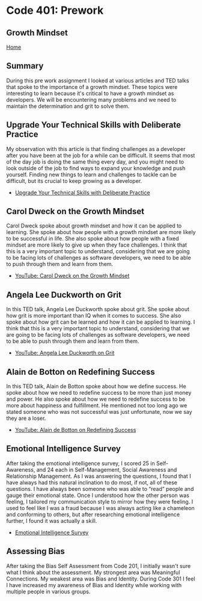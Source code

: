 # Code 401: Prework

## Growth Mindset

[Home](https://mtorres6739.github.io/reading-notes/)

## Summary

During this pre work assignment I looked at various articles and TED talks that spoke to the importance of a growth mindset. These topics were interesting to learn because it's critical to have a growth mindset as developers.  We will be encountering many problems and we need to maintain the determination and grit to solve them.

## Upgrade Your Technical Skills with Deliberate Practice

My observation with this article is that finding challenges as a developer after you have been at the job for a while can be difficult.  It seems that most of the day job is doing the same thing every day, and you might need to look outside of the job to find ways to expand your knowledge and push yourself.  Finding new things to learn and challenges to tackle can be difficult, but its crucial to keep growing as a developer.

- [Upgrade Your Technical Skills with Deliberate Practice](https://web.archive.org/web/20160616225417/http://www.happybearsoftware.com/upgrade-your-technical-skills-with-deliberate-practice)


## Carol Dweck on the Growth Mindset

Carol Dweck spoke about growth mindset and how it can be applied to learning.  She spoke about how people with a growth mindset are more likely to be successful in life.  She also spoke about how people with a fixed mindset are more likely to give up when they face challenges.  I think that this is a very important topic to understand, considering that we are going to be facing lots of challenges as software developers, we need to be able to push through them and learn from them.

- [YouTube: Carol Dweck on the Growth Mindset](https://www.ted.com/talks/carol_dweck_the_power_of_believing_that_you_can_improve?language=en)

## Angela Lee Duckworth on Grit

In this TED talk, Angela Lee Duckworth spoke about grit.  She spoke about how grit is more important than IQ when it comes to success.  She also spoke about how grit can be learned and how it can be applied to learning.  I think that this is a very important topic to understand, considering that we are going to be facing lots of challenges as software developers, we need to be able to push through them and learn from them.

- [YouTube: Angela Lee Duckworth on Grit](https://www.ted.com/talks/angela_lee_duckworth_grit_the_power_of_passion_and_perseverance)

## Alain de Botton on Redefining Success

In this TED talk, Alain de Botton spoke about how we define success.  He spoke about how we need to redefine success to be more than just money and power.  He also spoke about how we need to redefine success to be more about happiness and fulfillment.  He mentioned not too long ago we stated someone who was not successful was just unfortunate, now we say they are a loser.

- [YouTube: Alain de Botton on Redefining Success](https://www.ted.com/talks/alain_de_botton_a_kinder_gentler_philosophy_of_success)

## Emotional Intelligence Survey

After taking the emotional intelligence survey, I scored 25 in Self-Awareness, and 24 each in Self-Management, Social Awareness and Relationship Management.  As I was answering the questions, I found that I have always had this natural inclination to do most, if not, all of these questions.  I have always been someone who was able to “read” people and gauge their emotional state.  Once I understood how the other person was feeling, I tailored my communication style to mirror how they were feeling. I used to feel like I was a fraud because I was always acting like a chameleon and conforming to others, but after researching emotional intelligence further, I found it was actually a skill.  

- [Emotional Intelligence Survey](https://codefellows.github.io/common_curriculum/career_coaching/201/emotional-intelligence-assessment.pdf)

## Assessing Bias

After taking the Bias Self Assessment from Code 201, I initially wasn't sure what I think about the assessment.  My strongest area was Meaningful Connections.  My weakest area was Bias and Identity. During Code 301 I feel I have increased my awareness of Bias and Identity while working with multiple people in various groups.
